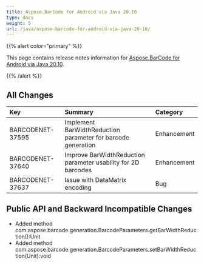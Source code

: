```yaml
---
title: Aspose.BarCode for Android via Java 20.10
type: docs
weight: 5
url: /java/aspose-barcode-for-android-via-java-20-10/
---
```


{{% alert color="primary" %}} 

This page contains release notes information for [Aspose.BarCode for Android via Java 20.10](https://downloads.aspose.com/barcode/androidjava/new-releases/aspose.barcode-for-android-via-java-20.10/).

{{% /alert %}} 
## **All Changes**

|**Key**|**Summary**|**Category**|
| :- | :- | :- |
|BARCODENET-37595 |Implement BarWidthReduction parameter for barcode generation|Enhancement|
|BARCODENET-37640 |Improve BarWidthReduction parameter usability for 2D barcodes|Enhancement|
|BARCODENET-37637 |Issue with DataMatrix encoding|Bug|


## **Public API and Backward Incompatible Changes**
- Added method com.aspose.barcode.generation.BarcodeParameters.getBarWidthReduction():Unit
- Added method com.aspose.barcode.generation.BarcodeParameters.setBarWidthReduction(Unit):void